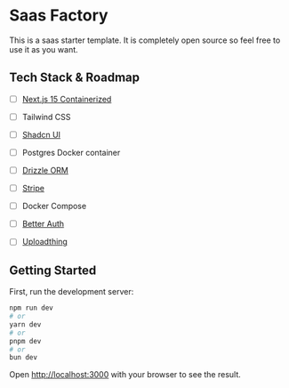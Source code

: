 # Saas Factory

This is a saas starter template. It is completely open source so feel free to use it as you want.

## Tech Stack & Roadmap

- [ ] [Next.js 15 Containerized](https://nextjs.org/)
- [ ] Tailwind CSS
- [ ] [Shadcn UI](https://ui.shadcn.com/)
- [ ] Postgres Docker container
- [ ] [Drizzle ORM](https://orm.drizzle.team/)
- [ ] [Stripe](https://docs.stripe.com/)
- [ ] Docker Compose
- [ ] [Better Auth](https://www.better-auth.com/)
- [ ] [Uploadthing](https://uploadthing.com/)
 

## Getting Started

First, run the development server:

```bash
npm run dev
# or
yarn dev
# or
pnpm dev
# or
bun dev
```

Open [http://localhost:3000](http://localhost:3000) with your browser to see the result.